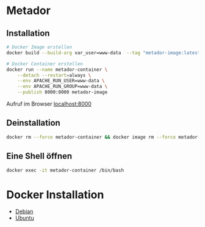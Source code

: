 # Metador

## Installation

```bash
# Docker Image erstellen
docker build --build-arg var_user=www-data  --tag "metador-image:latest" .

# Docker Container erstellen
docker run --name metador-container \
    --detach --restart=always \
    --env APACHE_RUN_USER=www-data \
    --env APACHE_RUN_GROUP=www-data \
    --publish 8000:8000 metador-image
```

Aufruf im Browser [localhost:8000](http://localhost:8000)

## Deinstallation

```bash
docker rm --force metador-container && docker image rm --force metador-image
```

## Eine Shell öffnen

```bash
docker exec -it metador-container /bin/bash
```

# Docker Installation

- [Debian](https://docs.docker.com/engine/install/debian/)
- [Ubuntu](https://docs.docker.com/engine/install/ubuntu/)

